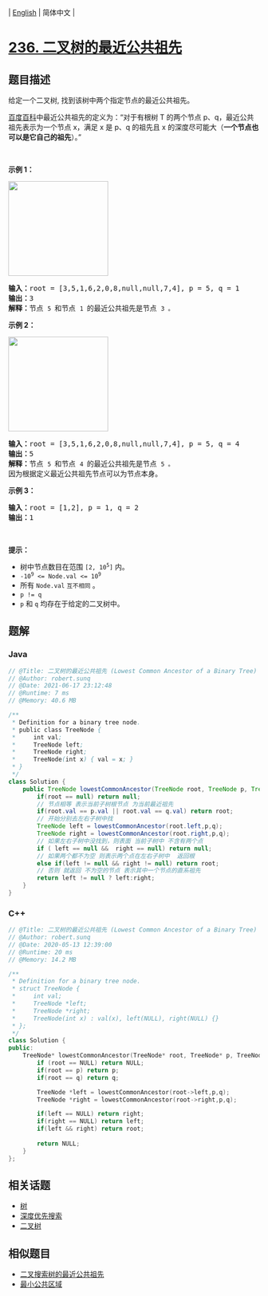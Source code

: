 
| [English](README_EN.md) | 简体中文 |

# [236. 二叉树的最近公共祖先](https://leetcode.cn//problems/lowest-common-ancestor-of-a-binary-tree/)

## 题目描述

<p>给定一个二叉树, 找到该树中两个指定节点的最近公共祖先。</p>

<p><a href="https://baike.baidu.com/item/%E6%9C%80%E8%BF%91%E5%85%AC%E5%85%B1%E7%A5%96%E5%85%88/8918834?fr=aladdin" target="_blank">百度百科</a>中最近公共祖先的定义为：“对于有根树 T 的两个节点 p、q，最近公共祖先表示为一个节点 x，满足 x 是 p、q 的祖先且 x 的深度尽可能大（<strong>一个节点也可以是它自己的祖先</strong>）。”</p>

<p> </p>

<p><strong>示例 1：</strong></p>
<img alt="" src="https://assets.leetcode.com/uploads/2018/12/14/binarytree.png" style="width: 200px; height: 190px;" />
<pre>
<strong>输入：</strong>root = [3,5,1,6,2,0,8,null,null,7,4], p = 5, q = 1
<strong>输出：</strong>3
<strong>解释：</strong>节点 <code>5 </code>和节点 <code>1 </code>的最近公共祖先是节点 <code>3 。</code>
</pre>

<p><strong>示例 2：</strong></p>
<img alt="" src="https://assets.leetcode.com/uploads/2018/12/14/binarytree.png" style="width: 200px; height: 190px;" />
<pre>
<strong>输入：</strong>root = [3,5,1,6,2,0,8,null,null,7,4], p = 5, q = 4
<strong>输出：</strong>5
<strong>解释：</strong>节点 <code>5 </code>和节点 <code>4 </code>的最近公共祖先是节点 <code>5 。</code>因为根据定义最近公共祖先节点可以为节点本身。
</pre>

<p><strong>示例 3：</strong></p>

<pre>
<strong>输入：</strong>root = [1,2], p = 1, q = 2
<strong>输出：</strong>1
</pre>

<p> </p>

<p><strong>提示：</strong></p>

<ul>
	<li>树中节点数目在范围 <code>[2, 10<sup>5</sup>]</code> 内。</li>
	<li><code>-10<sup>9</sup> <= Node.val <= 10<sup>9</sup></code></li>
	<li>所有 <code>Node.val</code> <code>互不相同</code> 。</li>
	<li><code>p != q</code></li>
	<li><code>p</code> 和 <code>q</code> 均存在于给定的二叉树中。</li>
</ul>


## 题解


### Java

```Java
// @Title: 二叉树的最近公共祖先 (Lowest Common Ancestor of a Binary Tree)
// @Author: robert.sunq
// @Date: 2021-06-17 23:12:48
// @Runtime: 7 ms
// @Memory: 40.6 MB

/**
 * Definition for a binary tree node.
 * public class TreeNode {
 *     int val;
 *     TreeNode left;
 *     TreeNode right;
 *     TreeNode(int x) { val = x; }
 * }
 */
class Solution {
    public TreeNode lowestCommonAncestor(TreeNode root, TreeNode p, TreeNode q) {
        if(root == null) return null;
        // 节点相等 表示当前子树根节点 为当前最近祖先
        if(root.val == p.val || root.val == q.val) return root;
        // 开始分别去左右子树中找
        TreeNode left = lowestCommonAncestor(root.left,p,q);
        TreeNode right = lowestCommonAncestor(root.right,p,q);
        // 如果左右子树中没找到，则表面 当前子树中 不含有两个点
        if ( left == null &&  right == null) return null;
        // 如果两个都不为空 则表示两个点在左右子树中  返回根
        else if(left != null && right != null) return root;
        // 否则 就返回 不为空的节点 表示其中一个节点的直系祖先
        return left != null ? left:right; 
    }
}
```



### C++

```C++
// @Title: 二叉树的最近公共祖先 (Lowest Common Ancestor of a Binary Tree)
// @Author: robert.sunq
// @Date: 2020-05-13 12:39:00
// @Runtime: 20 ms
// @Memory: 14.2 MB

/**
 * Definition for a binary tree node.
 * struct TreeNode {
 *     int val;
 *     TreeNode *left;
 *     TreeNode *right;
 *     TreeNode(int x) : val(x), left(NULL), right(NULL) {}
 * };
 */
class Solution {
public:
    TreeNode* lowestCommonAncestor(TreeNode* root, TreeNode* p, TreeNode* q) {
        if (root == NULL) return NULL;
        if(root == p) return p;
        if(root == q) return q;

        TreeNode *left = lowestCommonAncestor(root->left,p,q);
        TreeNode *right = lowestCommonAncestor(root->right,p,q);

        if(left == NULL) return right;
        if(right == NULL) return left;
        if(left && right) return root;
        
        return NULL;
    }
};
```



## 相关话题

- [树](https://leetcode.cn//tag/tree)
- [深度优先搜索](https://leetcode.cn//tag/depth-first-search)
- [二叉树](https://leetcode.cn//tag/binary-tree)

## 相似题目


- [二叉搜索树的最近公共祖先](../lowest-common-ancestor-of-a-binary-search-tree/README.md)
- [最小公共区域](../smallest-common-region/README.md)
